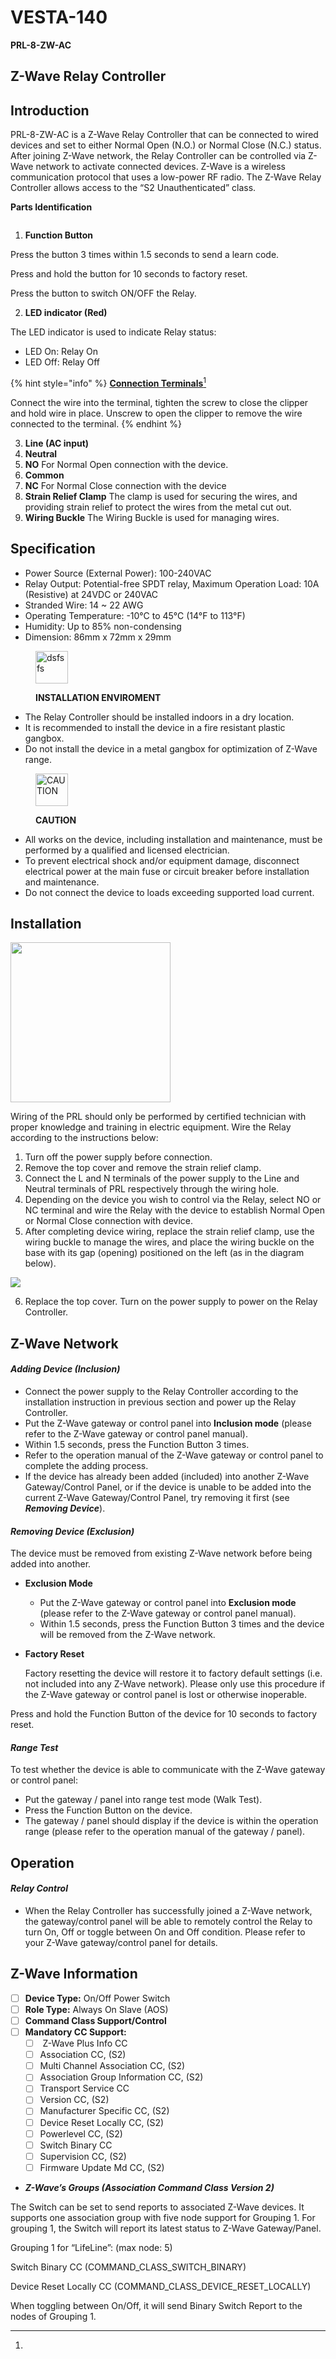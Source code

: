 # VESTA-140

**PRL-8-ZW-AC**

## **Z-Wave Relay Controller**&#x20;

## **Introduction**

PRL-8-ZW-AC is a Z-Wave Relay Controller that can be connected to wired devices and set to either Normal Open (N.O.) or Normal Close (N.C.) status. After joining Z-Wave network, the Relay Controller can be controlled via Z-Wave network to activate connected devices. Z-Wave is a wireless communication protocol that uses a low-power RF radio. The Z-Wave Relay Controller allows access to the “S2 Unauthenticated” class.

**Parts Identification**

<div align="center" data-full-width="false"><img src=".gitbook/assets/0 (62).jpeg" alt=""></div>

1. **Function Button**

Press the button 3 times within 1.5 seconds to send a learn code.

Press and hold the button for 10 seconds to factory reset.

Press the button to switch ON/OFF the Relay.

2. **LED indicator (Red)**

The LED indicator is used to indicate Relay status:

* LED On: Relay On
* LED Off: Relay Off

{% hint style="info" %}
[**Connection Terminals**](#user-content-fn-1)[^1]

Connect the wire into the terminal, tighten the screw to close the clipper and hold wire in place. Unscrew to open the clipper to remove the wire connected to the terminal.
{% endhint %}



3. **Line (AC input)**
4. **Neutral**
5. **NO**                                                                                                                                                                                     For Normal Open connection with the device.
6. **Common**
7. **NC**                                                                                                                                                                                               For Normal Close connection with the device&#x20;
8. **Strain Relief Clamp**                                                                                                                                                         The clamp is used for securing the wires, and providing strain relief to protect the wires from the        metal cut out.
9. &#x20;**Wiring Buckle**                                                                                                                                                               The Wiring Buckle is used for managing wires.

## **Specification**

* Power Source (External Power): 100-240VAC
* Relay Output: Potential-free SPDT relay, Maximum Operation Load: 10A (Resistive) at 24VDC or 240VAC
* Stranded Wire: 14 \~ 22 AWG
* Operating Temperature: -10°C to 45°C (14°F to 113°F)
* Humidity: Up to 85% non-condensing
* Dimension: 86mm x 72mm x 29mm

<div align="left" data-full-width="false"><figure><img src=".gitbook/assets/1 (56).jpeg" alt="dsfsfs" width="52"><figcaption><p><strong>INSTALLATION ENVIROMENT</strong></p></figcaption></figure></div>

* The Relay Controller should be installed indoors in a dry location.
* It is recommended to install the device in a fire resistant plastic gangbox.
* Do not install the device in a metal gangbox for optimization of Z-Wave range.

<div align="left"><figure><img src=".gitbook/assets/2 (46).jpeg" alt="CAUTION" width="52"><figcaption><p><strong>CAUT</strong><del><strong>I</strong></del><strong>ON</strong></p></figcaption></figure></div>

* All works on the device, including installation and maintenance, must be performed by a qualified and licensed electrician.
* To prevent electrical shock and/or equipment damage, disconnect electrical power at the main fuse or circuit breaker before installation and maintenance.
* Do not connect the device to loads exceeding supported load current.

## **Installation**

<div data-full-width="true"><img src=".gitbook/assets/3 (45).jpeg" alt="" width="256"></div>

Wiring of the PRL should only be performed by certified technician with proper knowledge and training in electric equipment. Wire the Relay according to the instructions below:

1. Turn off the power supply before connection.
2. Remove the top cover and remove the strain relief clamp.
3. Connect the L and N terminals of the power supply to the Line and Neutral terminals of PRL respectively through the wiring hole.
4. Depending on the device you wish to control via the Relay, select NO or NC terminal and wire the Relay with the device to establish Normal Open or Normal Close connection with device.
5. After completing device wiring, replace the strain relief clamp, use the wiring buckle to manage the wires, and place the wiring buckle on the base with its gap (opening) positioned on the left (as in the diagram below).

![](<.gitbook/assets/4 (41).jpeg>)

6. Replace the top cover. Turn on the power supply to power on the Relay Controller.

## **Z-Wave Network**

#### _**Adding Device (Inclusion)**_

* Connect the power supply to the Relay Controller according to the installation instruction in previous section and power up the Relay Controller.
* Put the Z-Wave gateway or control panel into **Inclusion mode** (please refer to the Z-Wave gateway or control panel manual).
* Within 1.5 seconds, press the Function Button 3 times.
* Refer to the operation manual of the Z-Wave gateway or control panel to complete the adding process.
* If the device has already been added (included) into another Z-Wave Gateway/Control Panel, or if the device is unable to be added into the current Z-Wave Gateway/Control Panel, try removing it first (see _**Removing Device**_).

#### _**Removing Device (Exclusion)**_

The device must be removed from existing Z-Wave network before being added into another.&#x20;

* **Exclusion Mode**
  * Put the Z-Wave gateway or control panel into **Exclusion mode** (please refer to the Z-Wave gateway or control panel manual).
  * Within 1.5 seconds, press the Function Button 3 times and the device will be removed from the Z-Wave network.
*   **Factory Reset**

    Factory resetting the device will restore it to factory default settings (i.e. not included into any Z-Wave network). Please only use this procedure if the Z-Wave gateway or control panel is lost or otherwise inoperable.

&#x20;      Press and hold the Function Button of the device for 10 seconds to factory reset.

#### _**Range Test**_

To test whether the device is able to communicate with the Z-Wave gateway or control panel:

* Put the gateway / panel into range test mode (Walk Test).
* Press the Function Button on the device.
* The gateway / panel should display if the device is within the operation range (please refer to the operation manual of the gateway / panel).

## **Operation**

#### _**Relay Control**_

* When the Relay Controller has successfully joined a Z-Wave network, the gateway/control panel will be able to remotely control the Relay to turn On, Off or toggle between On and Off condition. Please refer to your Z-Wave gateway/control panel for details.

## **Z-Wave Information**

* [ ] **Device Type:** On/Off Power Switch
* [ ] **Role Type:** Always On Slave (AOS)
* [ ] **Command Class Support/Control**
* [ ] **Mandatory CC Support:**
  * [ ] &#x20;Z-Wave Plus Info CC&#x20;
  * [ ] Association CC, (S2)
  * [ ] Multi Channel Association CC, (S2)
  * [ ] Association Group Information CC, (S2)
  * [ ] Transport Service CC
  * [ ] Version CC, (S2)
  * [ ] Manufacturer Specific CC, (S2)
  * [ ] Device Reset Locally CC, (S2)
  * [ ] Powerlevel CC, (S2)
  * [ ] Switch Binary CC
  * [ ] Supervision CC, (S2)
  * [ ] Firmware Update Md CC, (S2)

- _**Z-Wave’s Groups (Association Command Class Version 2)**_

The Switch can be set to send reports to associated Z-Wave devices. It supports one association group with five node support for Grouping 1. For grouping 1, the Switch will report its latest status to Z-Wave Gateway/Panel.

Grouping 1 for “LifeLine”: (max node: 5)

Switch Binary CC (COMMAND\_CLASS\_SWITCH\_BINARY)

Device Reset Locally CC (COMMAND\_CLASS\_DEVICE\_RESET\_LOCALLY)

When toggling between On/Off, it will send Binary Switch Report to the nodes of Grouping 1.



[^1]: 
